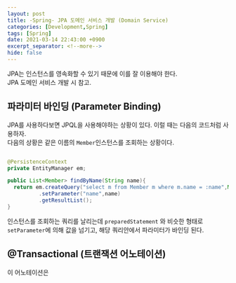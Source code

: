```yaml
---
layout: post
title: -Spring- JPA 도메인 서비스 개발 (Domain Service)
categories: [Development,Spring]
tags: [Spring]
date: 2021-03-14 22:43:00 +0900
excerpt_separator: <!--more-->
hide: false
---
```

 JPA는 인스턴스를 영속화할 수 있기 때문에 이를 잘 이용해야 한다.  
 JPA 도메인 서비스 개발 시 참고.  

<!--more-->  

## 파라미터 바인딩 (Parameter Binding)  

JPA를 사용하다보면 JPQL을 사용해야하는 상황이 있다. 이럴 때는 다음의 코드처럼 사용하자.  
다음의 상황은 같은 이름의 `Member`인스턴스를 조회하는 상황이다.  

```java

@PersistenceContext
private EntityManager em;

public List<Member> findByName(String name){
  return em.createQuery("select m from Member m where m.name = :name",Member.class)
          .setParameter("name",name)
          .getResultList();
}

```  

인스턴스를 조회하는 쿼리를 날리는데 `preparedStatement` 와 비슷한 형태로 `setParameter`에 의해 값을 넘기고, 해당 쿼리안에서 파라미터가 바인딩 된다.  

## @Transactional (트랜잭션 어노테이션)  

이 어노테이션은   
